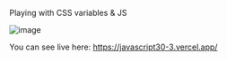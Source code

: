 Playing with CSS variables & JS

![image](https://github.com/Navarroseb/javascript30-3/assets/93394244/bad21b10-d9a7-4afa-b868-3077f6b9a401)

You can see live here: https://javascript30-3.vercel.app/
